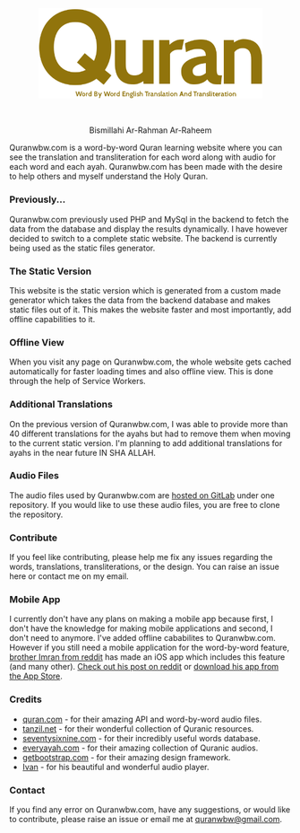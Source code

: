 <p align="center">
	<a target="_blank" href="https://quranwbw.com"><img src="assets/images/logo.png" width="400"></a>
</p>

<br>

<p align="center">Bismillahi Ar-Rahman Ar-Raheem</p>
Quranwbw.com is a word-by-word Quran learning website where you can see the translation and transliteration for each word along with audio for each word and each ayah. Quranwbw.com has been made with the desire to help others and myself understand the Holy Quran.

### Previously...
Quranwbw.com previously used PHP and MySql in the backend to fetch the data from the database and display the results dynamically. I have however decided to switch to a complete static website. The backend is currently being used as the static files generator. 

### The Static Version
This website is the static version which is generated from a custom made generator which takes the data from the backend database and makes static files out of it. This makes the website faster and most importantly, add offline capabilities to it.

### Offline View
When you visit any page on Quranwbw.com, the whole website gets cached automatically for faster loading times and also offline view. This is done through the help of Service Workers.

### Additional Translations
On the previous version of Quranwbw.com, I was able to provide more than 40 different translations for the ayahs but had to remove them when moving to the current static version. I'm planning to add additional translations for ayahs in the near future IN SHA ALLAH.

### Audio Files
The audio files used by Quranwbw.com are [hosted on GitLab](https://gitlab.com/quranwbw/audios) under one repository. If you would like to use these audio files, you are free to clone the repository.

### Contribute
If you feel like contributing, please help me fix any issues regarding the words, translations, transliterations, or the design. You can raise an issue here or contact me on my email.

### Mobile App
I currently don't have any plans on making a mobile app because first, I don't have the knowledge for making mobile applications and second, I don't need to anymore. I've added offline cababilites to Quranwbw.com. However if you still need a mobile application for the word-by-word feature, [brother Imran from reddit](https://www.reddit.com/user/imran_sca) has made an iOS app which includes this feature (and many other). [Check out his post on reddit](https://www.reddit.com/r/islam/comments/ag58k9/assalamu_alaikum_i_have_developed_a_free_no_ads/) or [download his app from the App Store](https://itunes.apple.com/in/app/learn-islam-pro/id1236412299?mt=8).

### Credits
- [quran.com](https://quran.com) - for their amazing API and word-by-word audio files.
- [tanzil.net](http://tanzil.net) - for their wonderful collection of Quranic resources.
- [seventysixnine.com](http://seventysixnine.com) - for their incredibly useful words database.
- [everyayah.com](http://everyayah.com) - for their amazing collection of Quranic audios.
- [getbootstrap.com](https://getbootstrap.com) - for their amazing design framework.
- [Ivan](https://codepen.io/k-ivan) - for his beautiful and wonderful audio player.

### Contact
If you find any error on Quranwbw.com, have any suggestions, or would like to contribute, please raise an issue or email me at quranwbw@gmail.com.
